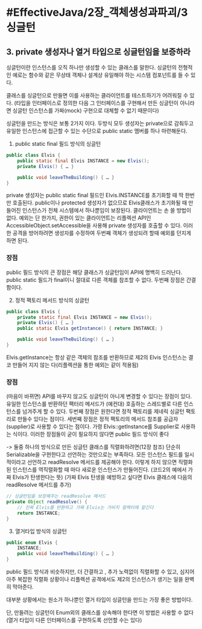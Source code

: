 # #EffectiveJava/2장_객체생성과파괴/3싱글턴

## 3. private 생성자나 열거 타입으로 싱글턴임을 보증하라

싱글턴이란 인스턴스를 오직 하나만 생성할 수 있는 클래스를 말한다.
싱글턴의 전형적인 예로는 함수와 같은 무상태 객체나 설계상 유일해야 하는 시스템 컴포넌트를 들 수 있다. 

클래스를 싱글턴으로 만들면 이를 사용하는 클라이언트를 테스트하기가 어려워질 수 있다. (타입을 인터페이스로 정의한 다음 그 인터페이스를 구현해서 만든 싱글턴이 아니라면 싱글턴 인스턴스를 가짜(mock) 구현으로 대체할 수 없기 때문이다)

싱글턴을 만드는 방식은 보통 2가지 이다. 두방식 모두 생성자는 private으로 감춰두고 유일한 인스턴스에 접근할 수 있는 수단으로 public static 멤버를 하나 마련해둔다.

1. public static final 필드 방식의 싱글턴
```java
public class Elvis {
	public static final Elvis INSTANCE = new Elvis();
	private Elvis() { … }

	public void leaveTheBuilding() { … }
}
```

private 생성자는 public static final 필드인 Elvis.INSTANCE를 초기화할 때 딱 한번만 호출된다. public이나 protected 생성자가 없으므로 Elvis클래스가 초기화될 때 만들어진 인스턴스가 전체 시스템에서 하나뿐임이 보장된다. 클라이언트는 손 쓸 방법이 없다. 예외는 단 한가지, 권한이 있는 클라이언트는 리플렉션 API인 AccessibleObject.setAccessible을 사용해 private 생성자를 호출할 수 있다. 이러한 공격을 방어하려면 생성자를 수정하여 두번째 객체가 생성되려 할때 예외를 던지게 하면 된다.

### 장점

public 필드 방식의 큰 장점은 해당 클래스가 싱글턴임이 API에 명백히 드러난다. public static 필드가 final이니 절대로 다른 객체를 참조할 수 없다. 두번째 장점은 간결함이다.

2. 정적 팩토리 메서드 방식의 싱글턴

```java
public class Elvis {
	private static final Elvis INSTANCE = new Elvis();
	private Elvis() { … }
	public static Elvis getInstance() { return INSTANCE; }

	public void leaveTheBuilding() { … }
}
```

Elvis.getInstance는 항상 같은 객체의 참조를 반환하므로 제2의 Elvis 인스턴스는 결코 만들어 지지 않는 다(리플렉션을 통한 예외는 같이 적용됨)

### 장점

(마음이 바뀌면) API를 바꾸지 않고도 싱글턴이 아니게 변경할 수 있다는 장점이 있다. 유일한 인스턴스를 반환하던 팩터리 메서드가 (예컨대) 호출하는 스레드별로 다른 인스턴스를 넘겨주게 할 수 있다. 
두번째 장점은 원한다면 정적 팩토리를 제네릭 싱글턴 팩토리로 만들수 있다는 점이다.
세번째 장점은 정적 팩토리의 메서드 참조를 공급자(supplier)로 사용할 수 있다는 점이다. 가령 Elvis::getInstance를 Supplier<Elvis>로 사용하는 식이다. 이러한 장점들이 굳이 필요하지 않다면 public 필드 방식이 좋다

->
둘중 하나의 방식으로 만든 싱글턴 클래스를 직렬화하려면(12장 참조) 단순히 Serializable을 구현한다고 선언하는 것만으로는 부족하다. 모든 인스턴스 필드를 일시적이라고 선언하고 readResolve 메서드를 제공해야 한다. 이렇게 하지 않으면 직렬화된 인스턴스를 역직렬화할 때 마다 새로운 인스턴스가 만들어진다. (코드2의 예에서 가짜 Elvis가 탄생한다는 뜻) 
(가짜 Elvis 탄생을 예방하고 싶다면 Elvis 클래스에 다음의 readResolve 메서드를 추가)
```java
// 싱글턴임을 보장해주는 readResolve 메서드
private Object readResolve() {
	// 진짜 Elvis를 반환하고 가짜 Elvis는 가비지 컬렉터에 맡긴다
	return INSTANCE;
}
```

3. 열거타입 방식의 싱글턴

```java
public enum Elvis {
	INSTANCE;
	public void leaveTheBuilding() { … }
}
```

public 필드 방식과 비슷하지만, 더 간결하고 , 추가 노력없이 직렬화할 수 있고, 심지어 아주 복잡한 직렬화 상황이나 리플렉션 공격에서도 제2의 인스턴스가 생기는 일을 완벽히 막아준다. 

대부분 상황에서는 원소가 하나뿐인 열거 타입이 싱글턴을 만드는 가장 좋은 방법이다.

단, 만들려는 싱글턴이 Enum외의 클래스를 상속해야 한다면 이 방법은 사용할 수 없다 (열거 타입이 다른 인터페이스를 구현하도록 선언할 수는 있다)
